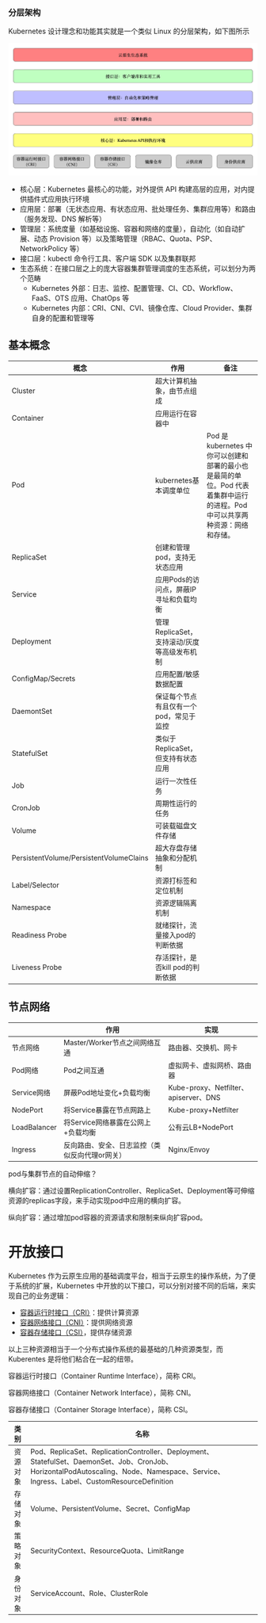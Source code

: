 ### 分层架构

Kubernetes 设计理念和功能其实就是一个类似 Linux 的分层架构，如下图所示

![Kubernetes架构图](../images/Kubernetes架构图.jpeg)

- 核心层：Kubernetes 最核心的功能，对外提供 API 构建高层的应用，对内提供插件式应用执行环境
- 应用层：部署（无状态应用、有状态应用、批处理任务、集群应用等）和路由（服务发现、DNS 解析等）
- 管理层：系统度量（如基础设施、容器和网络的度量），自动化（如自动扩展、动态 Provision 等）以及策略管理（RBAC、Quota、PSP、NetworkPolicy 等）
- 接口层：kubectl 命令行工具、客户端 SDK 以及集群联邦
- 生态系统：在接口层之上的庞大容器集群管理调度的生态系统，可以划分为两个范畴
  - Kubernetes 外部：日志、监控、配置管理、CI、CD、Workflow、FaaS、OTS 应用、ChatOps 等
  - Kubernetes 内部：CRI、CNI、CVI、镜像仓库、Cloud Provider、集群自身的配置和管理等

## 基本概念

| 概念                                    | 作用                                        | 备注                                                         |
| --------------------------------------- | ------------------------------------------- | ------------------------------------------------------------ |
| Cluster                                 | 超大计算机抽象，由节点组成                  |                                                              |
| Container                               | 应用运行在容器中                            |                                                              |
| Pod                                     | kubernetes基本调度单位                      | Pod 是 kubernetes 中你可以创建和部署的最小也是最简的单位。Pod 代表着集群中运行的进程。Pod 中可以共享两种资源：网络和存储。 |
| ReplicaSet                              | 创建和管理pod，支持无状态应用               |                                                              |
| Service                                 | 应用Pods的访问点，屏蔽IP寻址和负载均衡      |                                                              |
| Deployment                              | 管理ReplicaSet，支持滚动/灰度等高级发布机制 |                                                              |
| ConfigMap/Secrets                       | 应用配置/敏感数据配置                       |                                                              |
| DaemontSet                              | 保证每个节点有且仅有一个pod，常见于监控     |                                                              |
| StatefulSet                             | 类似于ReplicaSet，但支持有状态应用          |                                                              |
| Job                                     | 运行一次性任务                              |                                                              |
| CronJob                                 | 周期性运行的任务                            |                                                              |
| Volume                                  | 可装载磁盘文件存储                          |                                                              |
| PersistentVolume/PersistentVolumeClains | 超大存盘存储抽象和分配机制                  |                                                              |
| Label/Selector                          | 资源打标签和定位机制                        |                                                              |
| Namespace                               | 资源逻辑隔离机制                            |                                                              |
| Readiness Probe                         | 就绪探针，流量接入pod的判断依据             |                                                              |
| Liveness Probe                          | 存活探针，是否kill pod的判断依据            |                                                              |



## 节点网络

|              | 作用                                           | 实现                                  |
| ------------ | ---------------------------------------------- | ------------------------------------- |
| 节点网络     | Master/Worker节点之间网络互通                  | 路由器、交换机、网卡                  |
| Pod网络      | Pod之间互通                                    | 虚拟网卡、虚拟网桥、路由器            |
| Service网络  | 屏蔽Pod地址变化+负载均衡                       | Kube-proxy、Netfilter、apiserver、DNS |
| NodePort     | 将Service暴露在节点网路上                      | Kube-proxy+Netfilter                  |
| LoadBalancer | 将Service网络暴露在公网上+负载均衡             | 公有云LB+NodePort                     |
| Ingress      | 反向路由、安全、日志监控（类似反向代理or网关） | Nginx/Envoy                           |

pod与集群节点的自动伸缩？

横向扩容：通过设置ReplicationController、ReplicaSet、Deployment等可伸缩资源的replicas字段，来手动实现pod中应用的横向扩容。

纵向扩容：通过增加pod容器的资源请求和限制来纵向扩容pod。

# 开放接口

Kubernetes 作为云原生应用的基础调度平台，相当于云原生的操作系统，为了便于系统的扩展，Kubernetes 中开放的以下接口，可以分别对接不同的后端，来实现自己的业务逻辑：

- [容器运行时接口（CRI）](https://jimmysong.io/kubernetes-handbook/concepts/cri.html)：提供计算资源
- [容器网络接口（CNI）](https://jimmysong.io/kubernetes-handbook/concepts/cni.html)：提供网络资源
- [容器存储接口（CSI）](https://jimmysong.io/kubernetes-handbook/concepts/csi.html)，提供存储资源

以上三种资源相当于一个分布式操作系统的最基础的几种资源类型，而 Kuberentes 是将他们粘合在一起的纽带。

容器运行时接口（Container Runtime Interface），简称 CRI。

容器网络接口（Container Network Interface），简称 CNI。

容器存储接口（Container Storage Interface），简称 CSI。



|   类别   | 名称                                                         |
| :------: | ------------------------------------------------------------ |
| 资源对象 | Pod、ReplicaSet、ReplicationController、Deployment、StatefulSet、DaemonSet、Job、CronJob、HorizontalPodAutoscaling、Node、Namespace、Service、Ingress、Label、CustomResourceDefinition |
| 存储对象 | Volume、PersistentVolume、Secret、ConfigMap                  |
| 策略对象 | SecurityContext、ResourceQuota、LimitRange                   |
| 身份对象 | ServiceAccount、Role、ClusterRole                            |